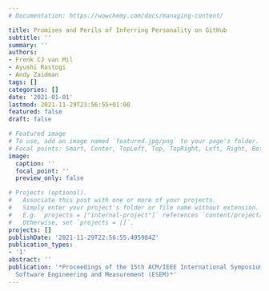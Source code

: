 ```yaml
---
# Documentation: https://wowchemy.com/docs/managing-content/

title: Promises and Perils of Inferring Personality on GitHub
subtitle: ''
summary: ''
authors:
- Frenk CJ van Mil
- Ayushi Rastogi
- Andy Zaidman
tags: []
categories: []
date: '2021-01-01'
lastmod: 2021-11-29T23:56:55+01:00
featured: false
draft: false

# Featured image
# To use, add an image named `featured.jpg/png` to your page's folder.
# Focal points: Smart, Center, TopLeft, Top, TopRight, Left, Right, BottomLeft, Bottom, BottomRight.
image:
  caption: ''
  focal_point: ''
  preview_only: false

# Projects (optional).
#   Associate this post with one or more of your projects.
#   Simply enter your project's folder or file name without extension.
#   E.g. `projects = ["internal-project"]` references `content/project/deep-learning/index.md`.
#   Otherwise, set `projects = []`.
projects: []
publishDate: '2021-11-29T22:56:55.495984Z'
publication_types:
- '1'
abstract: ''
publication: '*Proceedings of the 15th ACM/IEEE International Symposium on Empirical
  Software Engineering and Measurement (ESEM)*'
---
```

